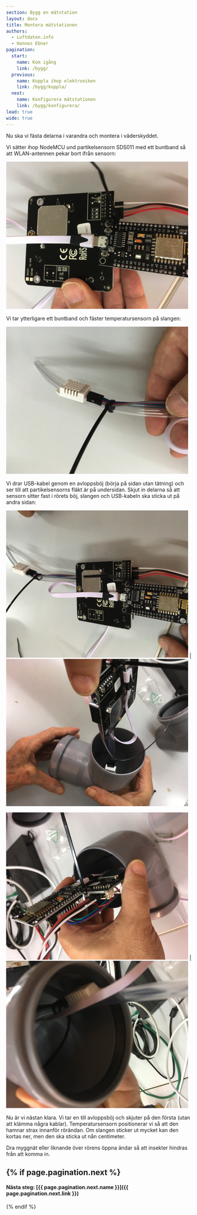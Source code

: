 ```yaml
---
section: Bygg en mätstation
layout: docs
title: Montera mätstationen
authors:
  - Luftdaten.info
  - Hannes Ebner
pagination:
  start:
    name: Kom igång
    link: /bygg/
  previous:
    name: Koppla ihop elektroniken
    link: /bygg/koppla/
  next:
    name: Konfigurera mätstationen
    link: /bygg/konfigurera/
lead: true
wide: true
---
```


Nu ska vi fästa delarna i varandra och montera i väderskyddet.

Vi sätter ihop NodeMCU und partikelsensorn SDS011 med ett buntband så att WLAN-antennen pekar bort ifrån sensorn:

![](../img/montera_1.png)

Vi tar ytterligare ett buntband och fäster temperatursensorn på slangen:

![](../img/montera_2.png)

Vi drar USB-kabel genom en avloppsböj (börja på sidan utan tätning) och ser till att partikelsensorns fläkt är på undersidan. Skjut in delarna så att sensorn sitter fast i rörets böj, slangen och USB-kabeln ska sticka ut på andra sidan:

![](../img/montera_3.png) | ![](../img/montera_4.png)

![](../img/montera_5.png) | ![](../img/montera_6.png)

Nu är vi nästan klara. Vi tar en till avloppsböj och skjuter på den första (utan att klämma några kablar). Temperatursensorn positionerar vi så att den hamnar strax innanför rörändan. Om slangen sticker ut mycket kan den kortas ner, men den ska sticka ut nån centimeter.

Dra myggnät eller liknande över rörens öppna ändar så att insekter hindras från att komma in.

{% if page.pagination.next %}
---
#### Nästa steg: [{{ page.pagination.next.name }}]({{ page.pagination.next.link }})
{% endif %}